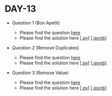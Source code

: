 # DAY-13

* Question 1 (Bon Apetit)
    * Please find the question [here](./Question-1/question.pdf)
    * Please find the solution here [[.py]](./Question-1/solution.py) [[.ipynb]](./Question-1/solution.ipynb)

* Question 2 (Remove Duplicates)
    * Please find the question [here](https://leetcode.com/problems/remove-duplicates-from-sorted-array/)
    * Please find the solution here [[.py]](./Question-2/solution.py) [[.ipynb]](./Question-2/solution.ipynb)

* Question 3 (Remove Value)
    * Please find the question [here](https://leetcode.com/problems/remove-element/)
    * Please find the solution here [[.py]](./Question-3/solution.py) [[.ipynb]](./Question-3/solution.ipynb)